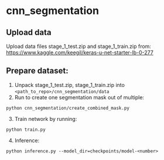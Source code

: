 # cnn_segmentation

## Upload data
Upload data files stage_1_test.zip and stage_1_train.zip from: https://www.kaggle.com/keegil/keras-u-net-starter-lb-0-277 

## Prepare dataset:
1. Unpack stage_1_test.zip, stage_1_train.zip into `<path_to_repo>/cnn_segmentation/data`
2. Run to create one segmentation mask out of multiple: 
```
python cnn_segmentation/create_combined_mask.py 
```
3. Train network by running:
```
python train.py
```
4. Inference:
```
python inference.py --model_dir=checkpoints/model-<number>
```
